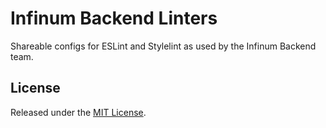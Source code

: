 # Infinum Backend Linters

Shareable configs for ESLint and Stylelint as used by the Infinum Backend team.

## License

Released under the [MIT License](/LICENSE).
